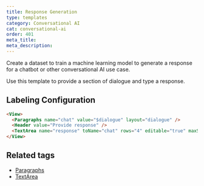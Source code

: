 ```yaml
---
title: Response Generation
type: templates
category: Conversational AI
cat: conversational-ai
order: 401
meta_title: 
meta_description: 
---
```


Create a dataset to train a machine learning model to generate a response for a chatbot or other conversational AI use case. 

Use this template to provide a section of dialogue and type a response. 

## Labeling Configuration

```html
<View>  
  <Paragraphs name="chat" value="$dialogue" layout="dialogue" />
  <Header value="Provide response" />
  <TextArea name="response" toName="chat" rows="4" editable="true" maxSubmissions="1" />
</View>
```

## Related tags

- [Paragraphs](/tags/paragraphs.html)
- [TextArea](/tags/textarea.html)